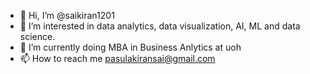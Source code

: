 - 👋 Hi, I’m @saikiran1201
- 👀 I’m interested in data analytics, data visualization, AI, ML and data science.
- 🌱 I’m currently doing MBA in Business Anlytics at uoh
- 📫 How to reach me pasulakiransai@gmail.com

<!---
saikiran1201/saikiran1201 is a ✨ special ✨ repository because its `README.md` (this file) appears on your GitHub profile.
You can click the Preview link to take a look at your changes.
--->
